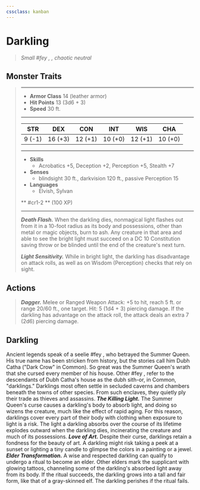 ```yaml
---
cssclass: kanban
---
```


# Darkling
>*Small #fey , , chaotic neutral*
## Monster Traits
>___
>- **Armor Class** 14 (leather armor)
>- **Hit Points** 13 (3d6 + 3)
>- **Speed** 30 ft.
>___
>|STR|DEX|CON|INT|WIS|CHA|
>|:---:|:---:|:---:|:---:|:---:|:---:|
>|9 (-1)|16 (+3)|12 (+1)|10 (+0)|12 (+1)|10 (+0)|
>___
>- **Skills**
>	 - Acrobatics +5, Deception +2, Perception +5, Stealth +7
>- **Senses**
>	 - blindsight 30 ft., darkvision 120 ft., passive Perception 15
>- **Languages**
>	 - Elvish, Sylvan
>
> ** #cr1-2 ** (100 XP)
>___
>***Death Flash.*** When the darkling dies, nonmagical light flashes out from it in a 10-foot radius as its body and possessions, other than metal or magic objects, burn to ash. Any creature in that area and able to see the bright light must succeed on a DC 10 Constitution saving throw or be blinded until the end of the creature's next turn.  
>
>***Light Sensitivity.*** While in bright light, the darkling has disadvantage on attack rolls, as well as on Wisdom (Perception) checks that rely on sight.  
>
## Actions
>***Dagger.*** Melee  or Ranged Weapon Attack: +5 to hit, reach 5 ft. or range 20/60 ft., one target. Hit: 5 (1d4 + 3) piercing damage. If the darkling has advantage on the attack roll, the attack deals an extra 7 (2d6) piercing damage.
## Darkling
Ancient legends speak of a seelie #fey ,  who betrayed the Summer Queen. His true name has been stricken from history, but the stories call him Dubh Catha ("Dark Crow" in Common). So great was the Summer Queen's wrath that she cursed every member of his house. Other #fey ,  refer to the descendants of Dubh Catha's house as the dubh sith-or, in Common, "darklings." Darklings most often settle in secluded caverns and chambers beneath the towns of other species. From such enclaves, they quietly ply their trade as thieves and assassins.
***The Killing Light.***  The Summer Queen's curse causes a darkling's body to absorb light, and doing so wizens the creature, much like the effect of rapid aging. For this reason, darklings cover every part of their body with clothing when exposure to light is a risk. The light a darkling absorbs over the course of its lifetime explodes outward when the darkling dies, incinerating the creature and much of its possessions.
***Love of Art.***  Despite their curse, darklings retain a fondness for the beauty of art. A darkling might risk taking a peek at a sunset or lighting a tiny candle to glimpse the colors in a painting or a jewel.
***Elder Transformation.***  A wise and respected darkling can qualify to undergo a ritual to become an elder. Other elders mark the supplicant with glowing tattoos, channeling some of the darkling's absorbed light away from its body. If the ritual succeeds, the darkling grows into a tall and fair form, like that of a gray-skinned elf. The darkling perishes if the ritual fails.